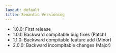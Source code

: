 ```yaml
---
layout: default
title: Semantic Versioning
---
```


- 1.0.0: First release
- 1.0.1: Backward compitable bug fixes (Patch)
- 1.1.0: Backward compitable feature add (Minor)
- 2.0.0: Backward incompitable changes (Major)
